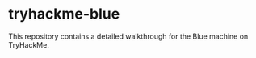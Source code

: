 # tryhackme-blue
This repository contains a detailed walkthrough for the Blue machine on TryHackMe.
